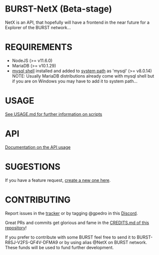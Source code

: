 # BURST-NetX (Beta-stage)
NetX is an API, that hopefully will have a frontend in the near future for a Explorer of the BURST network...

# REQUIREMENTS
- NodeJS (>= v11.6.0)
- MariaDB (>= v10.1.29)
- [mysql shell](https://dev.mysql.com/downloads/windows/installer/8.0.html) installed and added to [system path](https://www.computerhope.com/issues/ch000549.htm) as 'mysql' (>= v8.0.14)
NOTE: Usually MariaDB distributions already come with mysql shell but if you are on Windows you may have to add it to system path...

# USAGE
[See USAGE.md for further information on scripts](https://github.com/gpedro34/BURST-NetX/blob/master/USAGE.md)

# API
[Documentation on the API usage](https://documenter.getpostman.com/view/4955736/RztivWPm)

# SUGESTIONS
If you have a feature request, [create a new one here](https://github.com/gpedro34/BURST-NetX/issues/new?assignees=&labels=&template=feature_request.md&title=).

# CONTRIBUTING
Report issues in the [tracker](https://github.com/gpedro34/BURST-NetX/issues/new?assignees=&labels=&template=bug_report.md&title=) or by tagging @gpedro in this [Discord](https://discord.gg/2RSeRaG).

Great PRs and commits get glorious and fame in the [CREDITS.md of this repository](https://github.com/gpedro34/BURST-NetX/blob/master/CREDITS.md)!

If you prefer to contribute with some BURST feel free to send it to BURST-R8SJ-V2FS-QF4V-DFMA9 or by using alias @NetX on BURST network. These funds will be used to fund further development.
